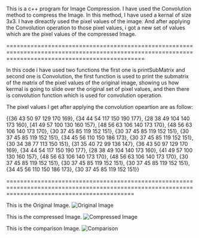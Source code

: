 This is a c++ program for Image Compression.
I have used the Convolution method to compress the Image.
In this method, I have used a kernal of size 3x3.
I have direactly used the pixel values of the image.
And  after applying the Convolution operation to those pixel values, i got a new set of values which are the pixel values of the compressed Image.

====================================================================================================================================================

In this code i have used two functions the first one is printSubMatrix and second one is Convolution, the first function is used to print the submatrix of the matrix of the pixel values of the original image, showing us how kermal is going to slide over the original set of pixel values, and then there is convolution function which is used for convolution operation.

The pixel values I get after applying the convolution opeartion are as follow:

{{36 43 50 97 129 170 169},
{34 44 54 117 150 190 177},
{28 38 49 104 140 173 160},
[41 49 57 100 130 160 157},
[48 56 63 106 140 173 170},
{48 56 63 106 140 173 170},
{30 37 45 85 119 152 151},
{30 37 45 85 119 152 151},
{30 37 45 85 119 152 151},
{34 45 56 110 150 186 173},
{30 37 45 85 119 152 151},
{30 34 38 77 113 150 151},
{31 35 40 72 99 136 147},
{36 43 50 97 129 170 169},
{34 44 54 117 150 190 177},
{28 38 49 104 140 173 160},
{41 49 57 100 130 160 157},
{48 56 63 106 140 173 170},
{48 56 63 106 140 173 170},
{30 37 45 85 119 152 151},
{30 37 45 85 119 152 151},
{30 37 45 85 119 152 151},
{34 45 56 110 150 186 173},
{30 37 45 85 119 152 151}}

=================================================================================================================================================

This is the Original Image.
![Original Image](https://github.com/SHIVAMAMBAH/CPP-Projects/assets/106507443/a46ce6c5-a46a-44cf-aab1-1750fe8ea56c)

This is the compressed Image.
![Compressed Image](https://github.com/SHIVAMAMBAH/CPP-Projects/assets/106507443/801f6d35-3daa-4b4a-8752-de6e20fdccfe)


This is the comparison Image.
![Comparison](https://github.com/SHIVAMAMBAH/CPP-Projects/assets/106507443/072d82fb-b9d9-4b58-925e-f1063b5f39d6)
